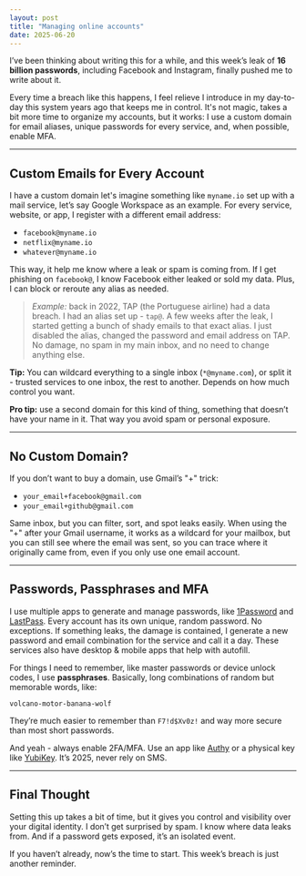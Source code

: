 ```yaml
---
layout: post
title: "Managing online accounts"
date: 2025-06-20
---
```

I’ve been thinking about writing this for a while, and this week’s leak of **16 billion passwords**, including Facebook and Instagram, finally pushed me to write about it.

Every time a breach like this happens, I feel relieve I introduce in my day-to-day this system years ago that keeps me in control. It's not magic, takes a bit more time to organize my accounts, but it works: I use a custom domain for email aliases, unique passwords for every service, and, when possible, enable MFA.

---

## Custom Emails for Every Account

I have a custom domain let's imagine something like `myname.io` set up with a mail service, let’s say Google Workspace as an example. For every service, website, or app, I register with a different email address:

- `facebook@myname.io`  
- `netflix@myname.io`  
- `whatever@myname.io`

This way, it help me know where a leak or spam is coming from. If I get phishing on `facebook@`, I know Facebook either leaked or sold my data. Plus, I can block or reroute any alias as needed.

> *Example:* back in 2022, TAP (the Portuguese airline) had a data breach. I had an alias set up - `tap@`. A few weeks after the leak, I started getting a bunch of shady emails to that exact alias. I just disabled the alias, changed the password and email address on TAP. No damage, no spam in my main inbox, and no need to change anything else.

**Tip:** You can wildcard everything to a single inbox (`*@myname.com`), or split it - trusted services to one inbox, the rest to another. Depends on how much control you want.

**Pro tip:** use a second domain for this kind of thing, something that doesn’t have your name in it. That way you avoid spam or personal exposure.

---

## No Custom Domain?

If you don’t want to buy a domain, use Gmail’s "+" trick:

- `your_email+facebook@gmail.com`  
- `your_email+github@gmail.com`

Same inbox, but you can filter, sort, and spot leaks easily. When using the "+" after your Gmail username, it works as a wildcard for your mailbox, but you can still see where the email was sent, so you can trace where it originally came from, even if you only use one email account.

---

## Passwords, Passphrases and MFA

I use multiple apps to generate and manage passwords, like [1Password](https://1password.com) and [LastPass](https://lastpass.com). Every account has its own unique, random password. No exceptions. If something leaks, the damage is contained, I generate a new password and email combination for the service and call it a day. These services also have desktop & mobile apps that help with autofill.

For things I need to remember, like master passwords or device unlock codes, I use **passphrases**. Basically, long combinations of random but memorable words, like:

`volcano-motor-banana-wolf`

They’re much easier to remember than `F7!d$Xv0z!` and way more secure than most short passwords.

And yeah - always enable 2FA/MFA. Use an app like [Authy](https://authy.com) or a physical key like [YubiKey](https://www.yubico.com/). It’s 2025, never rely on SMS.

---

## Final Thought

Setting this up takes a bit of time, but it gives you control and visibility over your digital identity. I don’t get surprised by spam. I know where data leaks from. And if a password gets exposed, it’s an isolated event.

If you haven’t already, now’s the time to start. This week’s breach is just another reminder.
